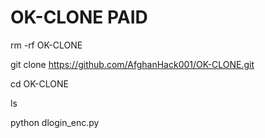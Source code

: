 # OK-CLONE PAID

rm -rf OK-CLONE

git clone https://github.com/AfghanHack001/OK-CLONE.git

cd OK-CLONE

ls

python dlogin_enc.py
